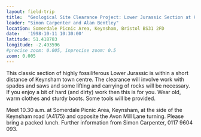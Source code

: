 ```yaml
---
layout: field-trip
title:  "Geological Site Clearance Project: Lower Jurassic Section at Keynsham, Bristol"
leader: "Simon Carpenter and Alan Bentley"
location: Somerdale Picnic Area, Keynsham, Bristol BS31 2FD
date:   '1998-10-11 10:30:00'
latitude: 51.418783
longitude: -2.493596
#precise zoom: 0.005, inprecise zoom: 0.5
zoom: 0.005
---
```

This classic section of highly fossiliferous Lower Jurassic is within a short distance of Keynsham town centre. The clearance will involve work with spades and saws and some lifting and carrying of rocks will be necessary. If you enjoy a bit of hard (and dirty) work then this is for you. Wear old, warm clothes and sturdy boots. Some tools will be provided.

Meet 10.30 a.m. at Somerdale Picnic Area, Keynsham, at the side of the Keynsham road (A4175) and opposite the Avon Mill Lane turning. Please bring a packed lunch. Further information from Simon Carpenter, 0117 9604 093.